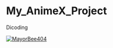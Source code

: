 # My_AnimeX_Project
Dicoding 

[![MayorBee404](https://circleci.com/github/MayorBee404/My_AnimeX_Project.svg?style=svg)](https://circleci.com/github/MayorBee404/My_AnimeX_ProjecT)
